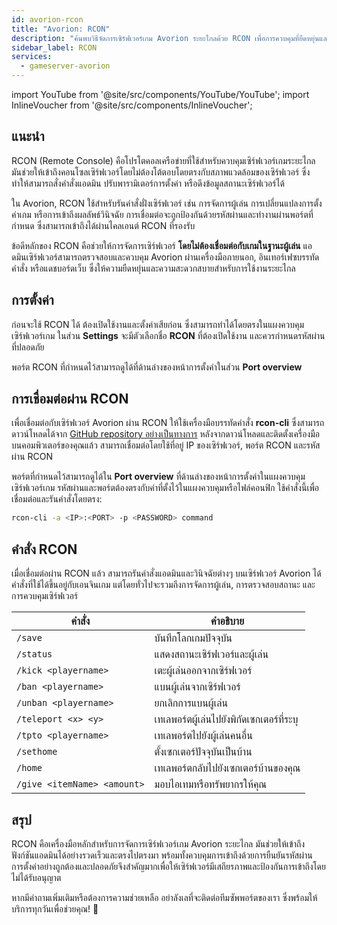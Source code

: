 ```yaml
---
id: avorion-rcon
title: "Avorion: RCON"
description: "ค้นพบวิธีจัดการเซิร์ฟเวอร์เกม Avorion ระยะไกลด้วย RCON เพื่อการควบคุมที่ยืดหยุ่นและปลอดภัยโดยไม่ต้องเข้าร่วมเกม → เรียนรู้เพิ่มเติมตอนนี้"
sidebar_label: RCON
services:
  - gameserver-avorion
---
```


import YouTube from '@site/src/components/YouTube/YouTube';
import InlineVoucher from '@site/src/components/InlineVoucher';

## แนะนำ

RCON (Remote Console) คือโปรโตคอลเครือข่ายที่ใช้สำหรับควบคุมเซิร์ฟเวอร์เกมระยะไกล มันช่วยให้เข้าถึงคอนโซลเซิร์ฟเวอร์โดยไม่ต้องโต้ตอบโดยตรงกับสภาพแวดล้อมของเซิร์ฟเวอร์ ซึ่งทำให้สามารถสั่งคำสั่งแอดมิน ปรับพารามิเตอร์การตั้งค่า หรือดึงข้อมูลสถานะเซิร์ฟเวอร์ได้

ใน Avorion, RCON ใช้สำหรับรันคำสั่งฝั่งเซิร์ฟเวอร์ เช่น การจัดการผู้เล่น การเปลี่ยนแปลงการตั้งค่าเกม หรือการเข้าถึงผลลัพธ์วินิจฉัย การเชื่อมต่อจะถูกป้องกันด้วยรหัสผ่านและทำงานผ่านพอร์ตที่กำหนด ซึ่งสามารถเข้าถึงได้ผ่านไคลเอนต์ RCON ที่รองรับ

ข้อดีหลักของ RCON คือช่วยให้การจัดการเซิร์ฟเวอร์ **โดยไม่ต้องเชื่อมต่อกับเกมในฐานะผู้เล่น** แอดมินเซิร์ฟเวอร์สามารถตรวจสอบและควบคุม Avorion ผ่านเครื่องมือภายนอก, อินเทอร์เฟซบรรทัดคำสั่ง หรือแดชบอร์ดเว็บ ซึ่งให้ความยืดหยุ่นและความสะดวกสบายสำหรับการใช้งานระยะไกล

<InlineVoucher />

## การตั้งค่า

ก่อนจะใช้ RCON ได้ ต้องเปิดใช้งานและตั้งค่าเสียก่อน ซึ่งสามารถทำได้โดยตรงในแผงควบคุมเซิร์ฟเวอร์เกม ในส่วน **Settings** จะมีตัวเลือกชื่อ **RCON** ที่ต้องเปิดใช้งาน และควรกำหนดรหัสผ่านที่ปลอดภัย

พอร์ต RCON ที่กำหนดไว้สามารถดูได้ที่ด้านล่างของหน้าการตั้งค่าในส่วน **Port overview**



## การเชื่อมต่อผ่าน RCON

เพื่อเชื่อมต่อกับเซิร์ฟเวอร์ Avorion ผ่าน RCON ให้ใช้เครื่องมือบรรทัดคำสั่ง **rcon-cli** ซึ่งสามารถดาวน์โหลดได้จาก [GitHub repository อย่างเป็นทางการ](https://github.com/gorcon/rcon-cli) หลังจากดาวน์โหลดและติดตั้งเครื่องมือบนคอมพิวเตอร์ของคุณแล้ว สามารถเชื่อมต่อโดยใช้ที่อยู่ IP ของเซิร์ฟเวอร์, พอร์ต RCON และรหัสผ่าน RCON

พอร์ตที่กำหนดไว้สามารถดูได้ใน **Port overview** ที่ด้านล่างของหน้าการตั้งค่าในแผงควบคุมเซิร์ฟเวอร์เกม รหัสผ่านและพอร์ตต้องตรงกับค่าที่ตั้งไว้ในแผงควบคุมหรือไฟล์คอนฟิก ใช้คำสั่งนี้เพื่อเชื่อมต่อและรันคำสั่งโดยตรง:

```bash
rcon-cli -a <IP>:<PORT> -p <PASSWORD> command
```



## คำสั่ง RCON

เมื่อเชื่อมต่อผ่าน RCON แล้ว สามารถรันคำสั่งแอดมินและวินิจฉัยต่างๆ บนเซิร์ฟเวอร์ Avorion ได้ คำสั่งที่ใช้ได้ขึ้นอยู่กับเอนจินเกม แต่โดยทั่วไปจะรวมถึงการจัดการผู้เล่น, การตรวจสอบสถานะ และการควบคุมเซิร์ฟเวอร์

| คำสั่ง                                     | คำอธิบาย                                                 |
|--------------------------------------------|-------------------------------------------------------------|
| `/save`                                     | บันทึกโลกเกมปัจจุบัน                                    |
| `/status`                                   | แสดงสถานะเซิร์ฟเวอร์และผู้เล่น                           |
| `/kick <playername>`                        | เตะผู้เล่นออกจากเซิร์ฟเวอร์                              |
| `/ban <playername>`                         | แบนผู้เล่นจากเซิร์ฟเวอร์                                 |
| `/unban <playername>`                       | ยกเลิกการแบนผู้เล่น                                       |
| `/teleport <x> <y>`                         | เทเลพอร์ตผู้เล่นไปยังพิกัดเซกเตอร์ที่ระบุ                 |
| `/tpto <playername>`                        | เทเลพอร์ตไปยังผู้เล่นคนอื่น                               |
| `/sethome`                                  | ตั้งเซกเตอร์ปัจจุบันเป็นบ้าน                             |
| `/home`                                     | เทเลพอร์ตกลับไปยังเซกเตอร์บ้านของคุณ                     |
| `/give <itemName> <amount>`                 | มอบไอเทมหรือทรัพยากรให้คุณ                               |




## สรุป

RCON คือเครื่องมือหลักสำหรับการจัดการเซิร์ฟเวอร์เกม Avorion ระยะไกล มันช่วยให้เข้าถึงฟังก์ชันแอดมินได้อย่างรวดเร็วและตรงไปตรงมา พร้อมทั้งควบคุมการเข้าถึงด้วยการยืนยันรหัสผ่าน การตั้งค่าอย่างถูกต้องและปลอดภัยจึงสำคัญมากเพื่อให้เซิร์ฟเวอร์มีเสถียรภาพและป้องกันการเข้าถึงโดยไม่ได้รับอนุญาต

หากมีคำถามเพิ่มเติมหรือต้องการความช่วยเหลือ อย่าลังเลที่จะติดต่อทีมซัพพอร์ตของเรา ซึ่งพร้อมให้บริการทุกวันเพื่อช่วยคุณ! 🙂

<InlineVoucher />